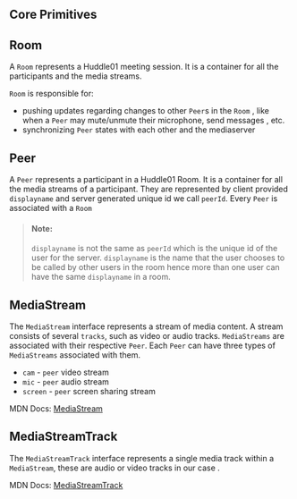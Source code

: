 ## Core Primitives

## Room

A `Room` represents a Huddle01 meeting session. It is a container for all the participants and the media streams.

`Room` is responsible for:

- pushing updates regarding changes to other `Peer`s in the `Room` , like when a `Peer` may mute/unmute their microphone, send messages , etc.
- synchronizing `Peer` states with each other and the mediaserver

## Peer

A `Peer` represents a participant in a Huddle01 Room. It is a container for all the media streams of a participant. They are represented by client provided `displayname` and server generated unique id we call `peerId`.
Every `Peer` is associated with a `Room`

> #### Note:
>
> `displayname` is not the same as `peerId` which is the unique id of the user for the server. `displayname` is the name that the user chooses to be called by other users in the room hence more than one user can have the same `displayname` in a room.

## MediaStream

The `MediaStream` interface represents a stream of media content. A stream consists of several `tracks`, such as video or audio tracks. `MediaStreams` are associated with their respective `Peer`. Each `Peer` can have three types of `MediaStreams` associated with them.

- `cam` - `peer` video stream
- `mic` - `peer` audio stream
- `screen` - `peer` screen sharing stream

MDN Docs: [MediaStream](https://developer.mozilla.org/en-US/docs/Web/API/MediaStream)

## MediaStreamTrack

The `MediaStreamTrack` interface represents a single media track within a `MediaStream`, these are audio or video tracks in our case .

MDN Docs: [MediaStreamTrack](https://developer.mozilla.org/en-US/docs/Web/API/MediaStreamTrack)
